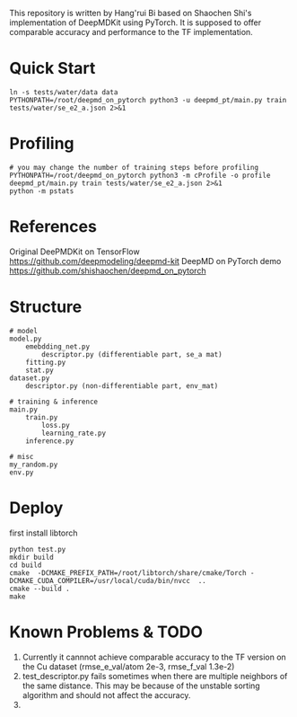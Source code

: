 This repository is written by Hang'rui Bi based on Shaochen Shi's implementation of DeepMDKit using PyTorch.
It is supposed to offer comparable accuracy and performance to the TF implementation.

# Quick Start
```
ln -s tests/water/data data
PYTHONPATH=/root/deepmd_on_pytorch python3 -u deepmd_pt/main.py train tests/water/se_e2_a.json 2>&1
```
# Profiling
```
# you may change the number of training steps before profiling
PYTHONPATH=/root/deepmd_on_pytorch python3 -m cProfile -o profile deepmd_pt/main.py train tests/water/se_e2_a.json 2>&1
python -m pstats
```
# References
Original DeePMDKit on TensorFlow https://github.com/deepmodeling/deepmd-kit
DeepMD on PyTorch demo https://github.com/shishaochen/deepmd_on_pytorch
# Structure 
```
# model
model.py
    emebdding_net.py
        descriptor.py (differentiable part, se_a mat)
    fitting.py
    stat.py
dataset.py
    descriptor.py (non-differentiable part, env_mat)

# training & inference
main.py
    train.py
        loss.py
        learning_rate.py
    inference.py

# misc
my_random.py
env.py
```

# Deploy
first install libtorch
```
python test.py
mkdir build
cd build
cmake  -DCMAKE_PREFIX_PATH=/root/libtorch/share/cmake/Torch -DCMAKE_CUDA_COMPILER=/usr/local/cuda/bin/nvcc  ..
cmake --build .
make
```
# Known Problems & TODO
1. Currently it cannnot achieve comparable accuracy to the TF version on the Cu dataset (rmse_e_val/atom 2e-3, rmse_f_val 1.3e-2)
2. test_descriptor.py fails sometimes when there are multiple neighbors of the same distance. 
This may be because of the unstable sorting algorithm and should not affect the accuracy.
3. 